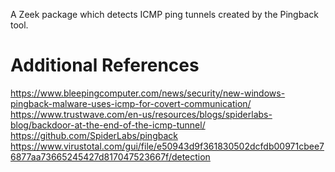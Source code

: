 A Zeek package which detects ICMP ping tunnels created by the Pingback tool.


Additional References
=====================
https://www.bleepingcomputer.com/news/security/new-windows-pingback-malware-uses-icmp-for-covert-communication/
https://www.trustwave.com/en-us/resources/blogs/spiderlabs-blog/backdoor-at-the-end-of-the-icmp-tunnel/
https://github.com/SpiderLabs/pingback
https://www.virustotal.com/gui/file/e50943d9f361830502dcfdb00971cbee76877aa73665245427d817047523667f/detection
